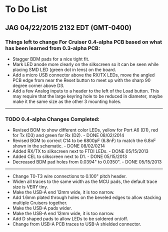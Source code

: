 # To Do List

## JAG 04/22/2015 2132 EDT (GMT-0400)

### Things left to change For Cruiser 0.4-alpha PCB based on what has been learned from 0.3-alpha PCB:

* Stagger BDM pads for a nice tight fit.
* Mark LED anode more clearly on the silkscreen so it can be seen while placing SMD LED (green dot in lens) on the board.
* Add a micro USB connector above the RX/TX LEDs, move the angled PCB edge from near the Reset button to meet up with the sharp 90 degree corner above D3.
* Add a few Analog inputs to a header to the left of the Load button.  This may require that the large keyring hole to be reduced in diameter, maybe make it the same size as the other 3 mounting holes.

----------
### TODO 0.4-alpha Changes Completed:

* Revised BOM to show different color LEDs, yellow for Port A6 (D1), red for Tx (D3) and green for Rx (D2). - DONE 08/02/2014
* Revised BOM to correct C14 to be 6800pF (6.8nF) to match the 6.8nF shown in the schematic. - DONE 08/02/0214
* Added RX/TX to silkscreen next to FTDI LEDs. - DONE 05/15/2013
* Added CEL to silkscreen next to D1. - DONE 05/15/2013
* Decreased BDM pad holes from 0.0394" to 0.0350". - DONE 05/15/2013

----------


* Change T0-T3 wire connections to 0.100" pitch header.
* Widen all traces to the same width as the MCU pads, the default trace size is VERY tiny.
* Make the USB-A end 12mm wide, it is too narrow.
* Add 1.6mm plated through holes on the beveled edges to allow stacking multiple Cruisers together.
* Make the USB-A pads wider.
* Make the USB-A end 12mm wide, it is too narrow.
* Add D shaped pads to allow LEDs to be soldered on/off.
* Change from USB-A PCB traces to USB-A shielded connector.

